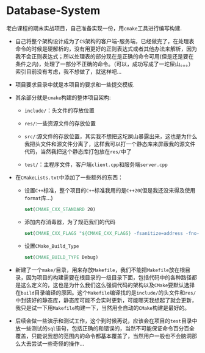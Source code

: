 # Database-System

老白课程的期末实战项目，自己准备实现一份，用`cmake`工具进行编写构建.

- 自己将整个架构设计成为了`CS`架构的客户端-服务端，已经做完了，在处理表命令的时候是硬解析的，没有用更好的正则表达式或者其他办法来解析，因为我不会正则表达式；所以处理表的部分现在是正确的命令可用(但是还是要在条件之内)，处理了一部分不正确的命令。（可以，成功写成了一坨屎山。。。）索引目前没有考虑，我不想做了，就这样吧...

- 项目要求目录中就是本项目的要求和一些提交模板.

- 其余部分就是`cmake`构建的整体项目架构:

    - `include/`：头文件的存放位置

    - `res/`:一些资源文件的存放位置

    - `src/`:源文件的存放位置，其实我不想把这坨屎山暴露出来，这也是为什么我把头文件和源文件分离了，这样我可以打一个静态库来屏蔽我的源文件代码，当然我把这个静态库打包放在`res/`中了

    - `test/`：主程序文件，客户端`client.cpp`和服务端`server.cpp`

- 在`CMakeLists.txt`中添加了一些额外的东西：

    - 设置`C++`标准，整个项目的`C++`标准我用的是`C++20`(但是我还没来得及使用`format`库...)

      ```cmake
      set(CMAKE_CXX_STANDARD 20)
      ```

    - 添加内存消毒器，为了规范我们的代码

      ```cmake
      set(CMAKE_CXX_FLAGS "${CMAKE_CXX_FLAGS} -fsanitize=address -fno-omit-frame-pointer")
      ```

    - 设置`CMake_Build_Type`

      ```cmake
      set(CMAKE_BUILD_TYPE Debug)
      ```

- 新建了一个`make/`目录，用来存放`Makefile`，我们不能把`Makefile`放在根目录，因为项目的构建需要在根目录的一级目录下面，包括代码中的各种路径都是这么定义的，这也是为什么我们这么强调代码的架构以及`CMake`要默认选择在`build`目录编译的原因。这个`Makefile`编译找的是`include/`的头文件和`res/`中封装好的静态库，静态库可能不会实时更新，可能哪天我想起了就会更新，我只是试一下用`Makefile`构建一下，当然用全自动的`CMake`构建是最好的。

- 后续会做一些演示和测试工作，这个到时候再说，应该会在项目的`test`目录中放一些测试的`sql`语句，包括正确的和错误的，当然不可能保证命令百分百全覆盖，只能说我想的范围内的命令都基本覆盖了，当然用户一般也不会脑洞那么大去尝试一些奇怪的操作...

